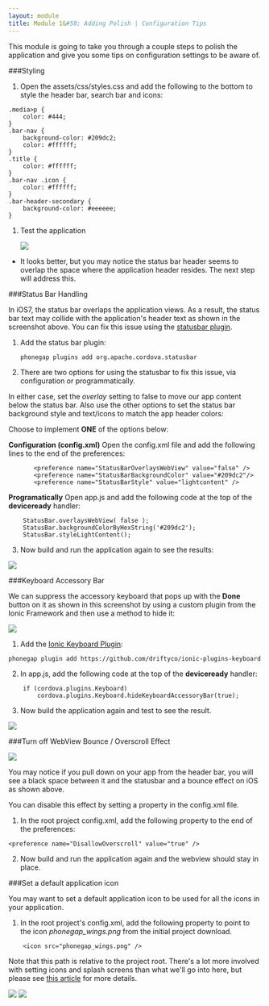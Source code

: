```yaml
---
layout: module
title: Module 1&#58; Adding Polish | Configuration Tips
---
```

This module is going to take you through a couple steps to polish the application and give you some tips on configuration settings to be aware of. 

###Styling
1. Open the assets/css/styles.css and add the following to the bottom to style the header bar, search bar and icons:

```
.media>p {
    color: #444;
}
.bar-nav {
    background-color: #209dc2;
    color: #ffffff;
}
.title {
    color: #ffffff;
}
.bar-nav .icon {
    color: #ffffff;
}
.bar-header-secondary {
    background-color: #eeeeee;
}
```

1. Test the application

    ![](images/statusbar1.png)

* It looks better, but you may notice the status bar header seems to overlap the space where the application header resides. The next step will address this.

###Status Bar Handling

In iOS7, the status bar overlaps the application views. As a result, the status bar text may collide with the 
application's header text as shown in the screenshot above. You can fix this issue using the [statusbar plugin](https://github.com/apache/cordova-plugin-statusbar). 

1. Add the status bar plugin:

    ```
    phonegap plugins add org.apache.cordova.statusbar
    ```

2. There are two options for using the statusbar to fix this issue, via configuration or programmatically. 

In either case, set the *overlay* setting to false to move our app content below the status bar. Also use the other options to set the status bar background style and text/icons to match the app header colors:   
   
Choose to implement **ONE** of the options below:

**Configuration (config.xml)**
    Open the config.xml file and add the following lines to the end of the preferences:
  
         
           <preference name="StatusBarOverlaysWebView" value="false" />
           <preference name="StatusBarBackgroundColor" value="#209dc2"/>
           <preference name="StatusBarStyle" value="lightcontent" />
            

**Programatically**
    Open app.js and add the following code at the top of the **deviceready** handler:
    
      
        StatusBar.overlaysWebView( false );
        StatusBar.backgroundColorByHexString('#209dc2');
        StatusBar.styleLightContent();
    

3. Now build and run the application again to see the results:

![](images/statusbar2.png)
    
  
    
###Keyboard Accessory Bar 

We can suppress the accessory keyboard that pops up with the **Done** button on it as shown in this screenshot by using a custom plugin from the Ionic Framework and then use a method to hide it:

![](images/keyboard1.png)



1. Add the [Ionic Keyboard Plugin](https://github.com/driftyco/ionic-plugins-keyboard):

  ```  
  phonegap plugin add https://github.com/driftyco/ionic-plugins-keyboard
  ```
  
2.  In app.js, add the following code at the top of the **deviceready** handler:

```
    if (cordova.plugins.Keyboard)
        cordova.plugins.Keyboard.hideKeyboardAccessoryBar(true);
```            

3. Now build the application again and test to see the result.

![](images/keyboard2.png)

###Turn off WebView Bounce / Overscroll Effect

![](images/overscroll.png)

You may notice if you pull down on your app from the header bar, you will see a black space between it and the statusbar and a bounce effect on iOS as shown above. 

You can disable this effect by setting a property in the config.xml file. 
1. In the root project config.xml, add the following property to the end of the preferences:

```
<preference name="DisallowOverscroll" value="true" />
```

2. Now build and run the application again and the webview should stay in place. 

###Set a default application icon

You may want to set a default application icon to be used for all the icons in your application. 

1. In the root project's config.xml, add the following property to point to the icon *phonegap_wings.png* from the initial project download. 

```
    <icon src="phonegap_wings.png" />
```
Note that this path is relative to the project root. There's a lot more involved with setting icons and splash screens than
 what we'll go into here, but please see [this article](http://devgirl.org/2014/09/29/new-icons-and-splash-screen-help-for-cordovaphonegap/) for more details.
 
 ![](images/icon-disp1.png) ![](images/icon-display2.png)